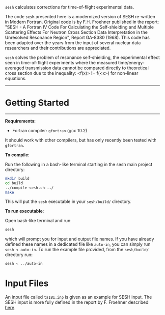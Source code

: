 `sesh` calculates corrections for time-of-flight experimental data.

The code `sesh` presented here is a modernized version of SESH re-written in Modern Fortran.
Original code is by F.H. Froehner published in the report: "SESH - A Fortran IV Code For Calculating 
the Self-shielding and Multiple Scattering Effects For Neutron Cross Section Data Interpretation in 
the Unresolved Resonance Region", Report GA-8380 (1968). This code has been adapted over the years 
from the input of several nuclear data researchers and their contributions are appreciated.

`sesh` solves the problem of resonance self-shielding, the experimental effect seen in time-of-flight
experiments where the measured time/energy-averaged transmission data cannot be compared directly to 
theoretical cross section due to the inequality: \<f(x)\> != f(\<x\>) for non-linear equations.

------------------------
# Getting Started
------------------------

**Requirements**:
- Fortran compiler: `gfortran` (gcc 10.2)

It should work with other compilers, but has only recently been tested with `gfortran`.

**To compile**:

Run the following in a bash-like terminal starting in the sesh main project directory:

```sh
mkdir build
cd build
../compile-sesh.sh ../
make
```

This will put the `sesh` executable in your `sesh/build/` directory.

**To run executable**:

Open bash-like terminal and run:

```sh
sesh
```

which will prompt you for input and output file names. If you have already defined these names
in a dedicated file like `auto-in`, you can simply run `sesh < auto-in`. To run the example file 
provided, from the `sesh/build/` directory run:

```sh
sesh < ../auto-in
```

# Input Files

An input file called `ta181.inp` is given as an example for SESH input. The SESH input is more
fully defined in the report by F. Froehner described [here](https://www.osti.gov/biblio/4554018).

